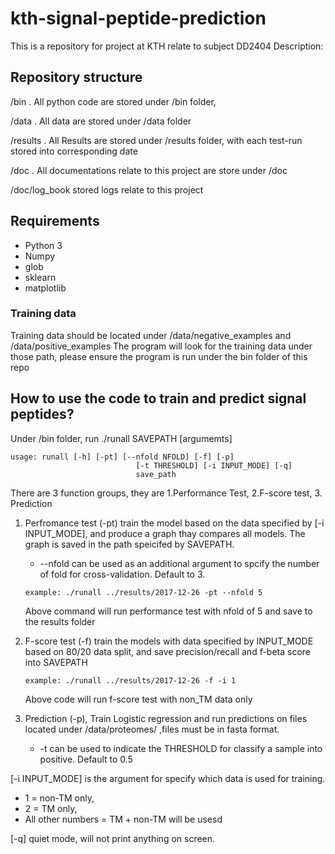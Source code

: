 # kth-signal-peptide-prediction
This is a repository for project at KTH relate to subject DD2404
Description:

## Repository structure
/bin . All python code are stored under /bin folder,

/data . All data are stored under /data folder

/results . All Results are stored under /results folder, with each test-run stored into corresponding date

/doc . All documentations relate to this project are store under /doc

/doc/log_book stored logs relate to this project

## Requirements
* Python 3
* Numpy
* glob
* sklearn
* matplotlib

### Training data
Training data should be located under /data/negative_examples and /data/positive_examples
The program will look for the training data under those path, please ensure the program is run under the bin folder of this repo

## How to use the code to train and predict signal peptides?
Under /bin folder, run ./runall SAVEPATH [argumemts]
```
usage: runall [-h] [-pt] [--nfold NFOLD] [-f] [-p]
                            [-t THRESHOLD] [-i INPUT_MODE] [-q]
                            save_path
```

There are 3 function groups, they are 1.Performance Test, 2.F-score test, 3. Prediction

1. Perfromance test (-pt) train the model based on the data specified by [-i INPUT_MODE], and produce a graph thay compares all models. The graph is saved in the path speicifed by SAVEPATH. 
   * --nfold can be used as an additional argument to spcify the number of fold for cross-validation. Default to 3.
   ```
   example: ./runall ../results/2017-12-26 -pt --nfold 5
   ```
   Above command will run performance test with nfold of 5 and save to the results folder

2. F-score test (-f) train the models with data specified by INPUT_MODE based on 80/20 data split, and save precision/recall and f-beta score into SAVEPATH
   ```
   example: ./runall ../results/2017-12-26 -f -i 1
   ```
   Above code will run f-score test with non_TM data only
   
3. Prediction (-p), Train Logistic regression and run predictions on files located under /data/proteomes/ ,files must be in fasta format.
   * -t can be used to indicate the THRESHOLD for classify a sample into positive. Default to 0.5

[-i INPUT_MODE] is the argument for specify which data is used for training. 
  * 1 = non-TM only, 
  * 2 = TM only, 
  * All other numbers = TM + non-TM will be usesd
  
 [-q] quiet mode, will not print anything on screen.

